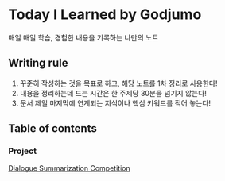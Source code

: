 # Today I Learned by Godjumo

매일 매일 학습, 경험한 내용을 기록하는 나만의 노트

## Writing rule
1. 꾸준히 작성하는 것을 목표로 하고, 해당 노트를 1차 정리로 사용한다!
2. 내용을 정리하는데 드는 시간은 한 주제당 30분을 넘기지 않는다!
3. 문서 제일 마지막에 연계되는 지식이나 핵심 키워드를 적어 놓는다!

## Table of contents
### Project
[Dialogue Summarization Competition](https://github.com/godjumo/TIL/blob/main/Project/%5Baistages%5Ddialogue_summarization_log.md)
